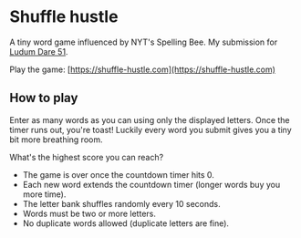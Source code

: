 # Shuffle hustle

A tiny word game influenced by NYT's Spelling Bee. My submission for [Ludum Dare 51](https://ldjam.com/events/ludum-dare/51/shuffle-hustle).

Play the game: [https://shuffle-hustle.com](https://shuffle-hustle.com)

## How to play

Enter as many words as you can using only the displayed letters. Once
the timer runs out, you're toast! Luckily every word you submit gives
you a tiny bit more breathing room.

What's the highest score you can reach?

- The game is over once the countdown timer hits 0.
- Each new word extends the countdown timer (longer words buy you more time).
- The letter bank shuffles randomly every 10 seconds.
- Words must be two or more letters.
- No duplicate words allowed (duplicate letters are fine).

